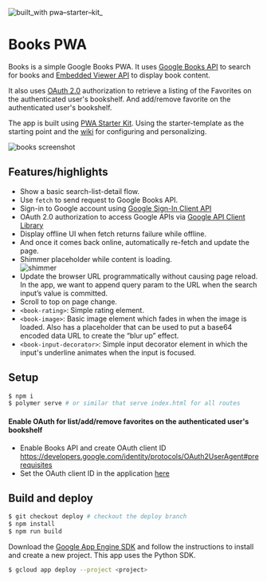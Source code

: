 ![built_with pwa–starter–kit_](https://img.shields.io/badge/built_with-pwa–starter–kit_-blue.svg)

# Books PWA

Books is a simple Google Books PWA. It uses [Google Books API](https://developers.google.com/books/docs/v1/reference/volumes/list) to search for books and [Embedded Viewer API](https://developers.google.com/books/docs/viewer/reference) to display book content.

It also uses [OAuth 2.0](https://developers.google.com/identity/protocols/OAuth2UserAgent) authorization to retrieve a listing of the Favorites on the authenticated user's bookshelf. And add/remove favorite on the authenticated user's bookshelf.

The app is built using [PWA Starter Kit](https://github.com/PolymerLabs/pwa-starter-kit). Using the starter-template as the starting point and the [wiki](https://github.com/PolymerLabs/pwa-starter-kit/wiki) for configuring and personalizing.

![books screenshot](https://user-images.githubusercontent.com/116360/37804470-9fe1d1bc-2df1-11e8-9751-c073da685b40.jpg)

## Features/highlights

- Show a basic search-list-detail flow.
- Use `fetch` to send request to Google Books API.
- Sign-in to Google account using [Google Sign-In Client API](https://developers.google.com/identity/sign-in/web/reference#googleauthsignin)
- OAuth 2.0 authorization to access Google APIs via [Google API Client Library](https://developers.google.com/api-client-library/javascript/reference/referencedocs)
- Display offline UI when fetch returns failure while offline.
- And once it comes back online, automatically re-fetch and update the page.
- Shimmer placeholder while content is loading.  
    ![shimmer](https://user-images.githubusercontent.com/116360/37745153-8a0529be-2d30-11e8-8427-fe0dfb4c5d90.gif)
- Update the browser URL programmatically without causing page reload. In the app, we want to append query param to the URL when the search input’s value is committed.
- Scroll to top on page change.
- `<book-rating>`: Simple rating element.
- `<book-image>`: Basic image element which fades in when the image is loaded. Also has a placeholder that can be used to put a base64 encoded data URL to create the “blur up” effect.
- `<book-input-decorator>`: Simple input decorator element in which the input's underline animates when the input is focused.

## Setup
```bash
$ npm i
$ polymer serve # or similar that serve index.html for all routes
```

#### Enable OAuth for list/add/remove favorites on the authenticated user's bookshelf
- Enable Books API and create OAuth client ID  
https://developers.google.com/identity/protocols/OAuth2UserAgent#prerequisites
- Set the OAuth client ID in the application [here](https://github.com/PolymerLabs/books/blob/master/src/actions/auth.js#L24)

## Build and deploy
```bash
$ git checkout deploy # checkout the deploy branch
$ npm install
$ npm run build
```
Download the [Google App Engine SDK](https://cloud.google.com/appengine/downloads) and follow the instructions to install and create a new project. This app uses the Python SDK.
```bash
$ gcloud app deploy --project <project>
```

